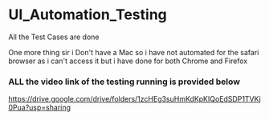 # UI_Automation_Testing

All the Test Cases are done 

One more thing sir i Don't have a Mac so i have not automated for the safari browser as i can't access it but i have done for both Chrome and Firefox

### ALL the video link of the testing running is provided below


https://drive.google.com/drive/folders/1zcHEg3suHmKdKpKIQoEdSDP1TVKj0Pua?usp=sharing
